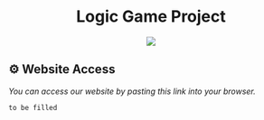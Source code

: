 <h1 align="center">Logic Game Project</h1>

<p align = "center">
    <img src="https://cdn.discordapp.com/attachments/895221336006332427/971085947464732703/Frame_1.png#gh-light-mode-only"/>
</p>

## ⚙ Website Access

*You can access our website by pasting this link into your browser.*
```
to be filled
```
